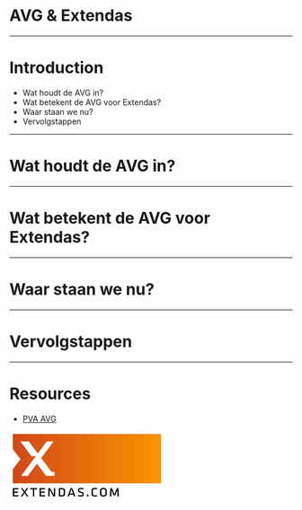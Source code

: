 # AVG & Extendas

---

# Introduction

<ul>
    <li>
        Wat houdt de AVG in?
    </li>
    <li>
        Wat betekent de AVG voor Extendas?
    </li>
    <li>
        Waar staan we nu?
    </li>
    <li>
        Vervolgstappen
    </li>
</ul>

---

# Wat houdt de AVG in?



---

# Wat betekent de AVG voor Extendas?



---

# Waar staan we nu?



---

# Vervolgstappen

---



# Resources

<ul>
    <li><a href="https://docs.google.com/document/d/1YS2_js7VkS0DqbjAF8VWr_VA5YC3Qe-jJnxgLW3j7A8/view" target="_blank">PVA AVG</a></li>
</ul>

![Logo](assets/img/Extendas.png)
